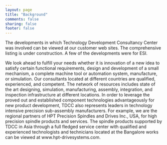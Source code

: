 ```yaml
---
layout: page
title: "Background"
comments: false
sharing: false
footer: false
---
```

<p>The developments in which Technology Development Consultancy Center was involved can be viewed at our customer web sites. The comprehensive listing is under construction. A few of the developments were for ESI.</p>
<p>We look ahead to fulfill your needs whether it is innovation of a new idea to satisfy certain functional requirements, design and development of a small mechanism, a complete machine tool or automation system, manufacture, or simulation. Our consultants located at different countries are qualified, experienced, and competent. The network of resources includes state of the art designing, simulation, manufacturing, assembly, integration, and inspection infrastructure at different locations. In order to leverage the proved out and established component technologies advantageously for new product development, TDCC also represents leaders in technology intensive precision sub-assembly manufacturers. For example, we are the regional partners of HPT Precision Spindles and Drives Inc., USA, for high precision spindle products and services. The spindle products supported by TDCC in Asia through a full fledged service center with qualified and experienced technologists and technicians located at the Bangalore works can be viewed at www.hpt-drivesystems.com.</p>